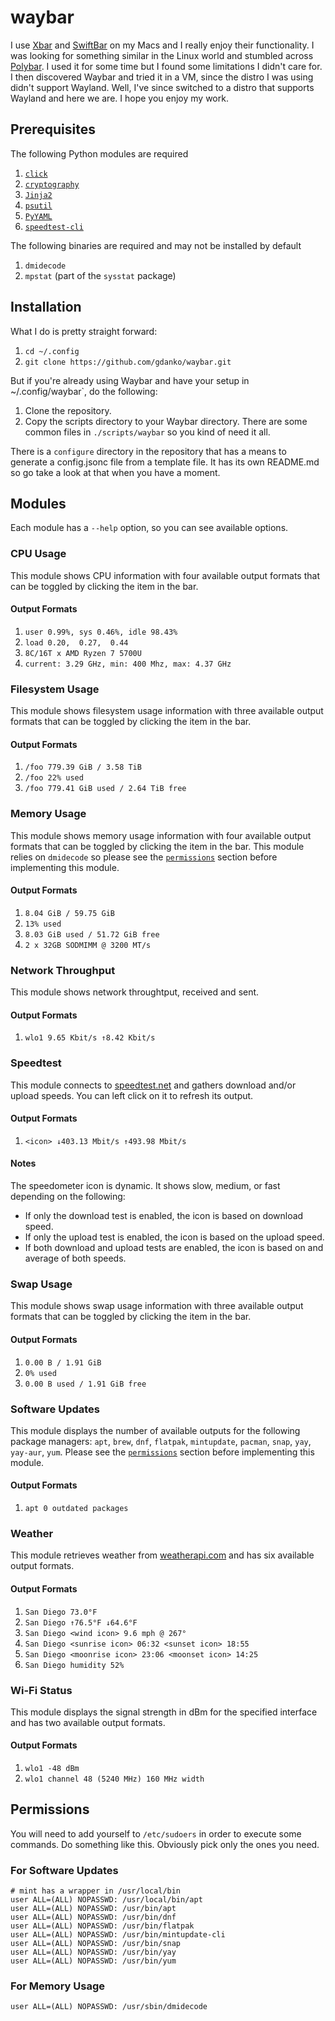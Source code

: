 # waybar
I use [Xbar](https://xbarapp.com) and [SwiftBar](https://swiftbar.app) on my Macs and I really enjoy their functionality. I was looking for something similar in the Linux world and stumbled across [Polybar](https://polybar.github.io). I used it for some time but I found some limitations I didn't care for. I then discovered Waybar and tried it in a VM, since the distro I was using didn't support Wayland. Well, I've since switched to a distro that supports Wayland and here we are. I hope you enjoy my work.

## Prerequisites
The following Python modules are required
1. [`click`](https://pypi.org/project/click)
2. [`cryptography`](https://pypi.org/project/cryptography)
3. [`Jinja2`](https://pypi.org/project/Jinja2)
4. [`psutil`](https://pypi.org/project/psutil)
5. [`PyYAML`](https://pypi.org/project/PyYAML)
6. [`speedtest-cli`](https://pypi.org/project/speedtest-cli)

The following binaries are required and may not be installed by default
1. `dmidecode`
2. `mpstat` (part of the `sysstat` package)

## Installation
What I do is pretty straight forward:
1. `cd ~/.config`
2. `git clone https://github.com/gdanko/waybar.git`

But if you're already using Waybar and have your setup in ~/.config/waybar`, do the following:
1. Clone the repository.
2. Copy the scripts directory to your Waybar directory. There are some common files in `./scripts/waybar` so you kind of need it all.

There is a `configure` directory in the repository that has a means to generate a config.jsonc file from a template file. It has its own README.md so go take a look at that when you have a moment.

## Modules
Each module has a `--help` option, so you can see available options.

### CPU Usage
This module shows CPU information with four available output formats that can be toggled by clicking the item in the bar.

#### Output Formats
1. `user 0.99%, sys 0.46%, idle 98.43%`
2. `load 0.20,  0.27,  0.44`
3. `8C/16T x AMD Ryzen 7 5700U`
4. `current: 3.29 GHz, min: 400 Mhz, max: 4.37 GHz`

### Filesystem Usage
This module shows filesystem usage information with three available output formats that can be toggled by clicking the item in the bar.

#### Output Formats
1. `/foo 779.39 GiB / 3.58 TiB`
2. `/foo 22% used`
3. `/foo 779.41 GiB used / 2.64 TiB free`

### Memory Usage
This module shows memory usage information with four available output formats that can be toggled by clicking the item in the bar. This module relies on `dmidecode` so please see the [`permissions`](#permissions) section before implementing this module.

#### Output Formats
1. `8.04 GiB / 59.75 GiB`
2. `13% used`
3. `8.03 GiB used / 51.72 GiB free`
4. `2 x 32GB SODMIMM @ 3200 MT/s`

### Network Throughput
This module shows network throughtput, received and sent.

#### Output Formats
1. `wlo1 9.65 Kbit/s ↑8.42 Kbit/s`

### Speedtest
This module connects to [speedtest.net](https://speedtest.net) and gathers download and/or upload speeds. You can left click on it to refresh its output.

#### Output Formats
1. `<icon> ↓403.13 Mbit/s ↑493.98 Mbit/s`

#### Notes
The speedometer icon is dynamic. It shows slow, medium, or fast depending on the following:
- If only the download test is enabled, the icon is based on download speed.
- If only the upload test is enabled, the icon is based on the upload speed.
- If both download and upload tests are enabled, the icon is based on and average of both speeds.

### Swap Usage
This module shows swap usage information with three available output formats that can be toggled by clicking the item in the bar.

#### Output Formats
1. `0.00 B / 1.91 GiB`
2. `0% used`
3. `0.00 B used / 1.91 GiB free`

### Software Updates
This module displays the number of available outputs for the following package managers: `apt`, `brew`, `dnf`, `flatpak`, `mintupdate`, `pacman`, `snap`, `yay`, `yay-aur`, `yum`. Please see the [`permissions`](#permissions) section before implementing this module.

#### Output Formats
1. `apt 0 outdated packages`

### Weather
This module retrieves weather from [weatherapi.com](https://www.weatherapi.com) and has six available output formats.

#### Output Formats
1. `San Diego 73.0°F`
2. `San Diego ↑76.5°F ↓64.6°F`
3. `San Diego <wind icon> 9.6 mph @ 267°`
4. `San Diego <sunrise icon> 06:32 <sunset icon> 18:55`
5. `San Diego <moonrise icon> 23:06 <moonset icon> 14:25`
6. `San Diego humidity 52%`

### Wi-Fi Status
This module displays the signal strength in dBm for the specified interface and has two available output formats.

#### Output Formats
1. `wlo1 -48 dBm`
2. `wlo1 channel 48 (5240 MHz) 160 MHz width`
   
## Permissions
You will need to add yourself to `/etc/sudoers` in order to execute some commands. Do something like this. Obviously pick only the ones you need.

### For Software Updates
```
# mint has a wrapper in /usr/local/bin
user ALL=(ALL) NOPASSWD: /usr/local/bin/apt
user ALL=(ALL) NOPASSWD: /usr/bin/apt
user ALL=(ALL) NOPASSWD: /usr/bin/dnf
user ALL=(ALL) NOPASSWD: /usr/bin/flatpak
user ALL=(ALL) NOPASSWD: /usr/bin/mintupdate-cli
user ALL=(ALL) NOPASSWD: /usr/bin/snap
user ALL=(ALL) NOPASSWD: /usr/bin/yay
user ALL=(ALL) NOPASSWD: /usr/bin/yum
```

### For Memory Usage
```
user ALL=(ALL) NOPASSWD: /usr/sbin/dmidecode
```
